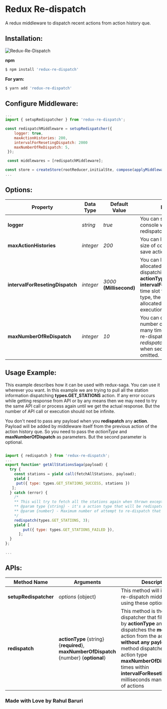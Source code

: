 # Redux Re-dispatch
A redux middleware to dispatch recent actions from action history que.

## Installation:

![Redux-Re-Dispatch](https://nodei.co/npm/redux-re-dispatch.png?downloads=true)

**npm**
```bash
$ npm install 'redux-re-dispatch'
```

**For yarn:**
```bash
$ yarn add 'redux-re-dispatch'
```

## Configure Middleware:

```js
...
import { setupRedispatcher } from 'redux-re-dispatch';

const redispatchMiddleware = setupRedispatcher({
    logger: true,
    maxActionHistories: 200,
    intervalForResetingDispatch: 2000
    maxNumberOfReDispatch: 5,
 });

 const middlewares = [redispatchMiddleware];

const store = createStore(rootReducer,initialSte, compose(applyMiddleware(...middlewares)));
...
```
## Options: 

| Property | Data Type | Default Value | Description |
| --- | --- | --- | --- |
| **logger** | *string* | *true* | You can show/hide logs in console when action is redispatched |
| **maxActionHistories** | *integer* | *200* | You can limit the maximum size of collection or que to save actions as history. |
| **intervalForResetingDispatch** | *integer*  | *3000* **(Millisecond)**| You can limit the maximum allocated time for re-dispatching same **actionType**. After every **intervalForResetingDispatch** time slot for each action type, the new time slot will be allocated to reach the max execution limit| If action type **TYPE_X** are executed the **maxNumberOfReDispatch** times then the counter will be reset after  **intervalForResetingDispatch** milliseconds.
| **maxNumberOfReDispatch** | *integer* | *10* | You can define the default number of execution for how many times any action will be re-dispatched using *redispatched(actionType)** when second parameter is omitted. |


## Usage Example: 
This example describes how it can be used with redux-saga. You can use it wherever you want. In this example we are trying to pull all the station information dispatching  **types.GET_STATIONS** action. If any error occurs while getting response from API or by any means then we may need to try the same API call or process again until we get the actual response. But the number of API call or execution should not be infinite.

You don't need to pass any payload when you **redispatch** any **action**. Payload will be added by middleware itself from the previous action of the action history que. So you need to pass the *actionType* and **maxNumberOfDispatch** as parameters. But the second parameter is optional.
```js

import { redispatch } from 'redux-re-dispatch';
...
export function* getAllStationsSaga(payload) {
  try {
    const stations = yield call(fetchAllStations, payload);
    yield [
     put({ type: types.GET_STATIONS_SUCCESS, stations })
   ];
  } catch (error) {
    /*
    ** This will try to fetch all the stations again when thrown exception. Here it will try maximum 3 time to get all the stations as failover.
    ** @param type {string} - it's a action type that will be redispatched from recent history
    ** @param {number} - Maximum number of attempt to re-dispatch that action
    */
    redispatch(types.GET_STATIONS, 3);
    yield [
        put({ type: types.GET_STATIONS_FAILED }),
      ];
  }
};

...
```

## APIs: 
| Method Name| Arguments  | Description |
| --- | --- | --- |
| **setupRedispatcher** | *options* {object} | This method will initialize the re-dispatch middleware using these options|
| **redispatch** | **actionType** {string} {**required**}, **maxNumberOfDispatch** {number} {**optional**}  | This method is the main dispatcher that filters actions by **actionType** and dispatches the **most recent** action from the action history **without any payload**. This method dispatches the given action type **maxNumberOfDispatch** times within **intervalForResetingDispatch** milliseconds managing que of actions|

### Made with Love by Rahul Baruri
